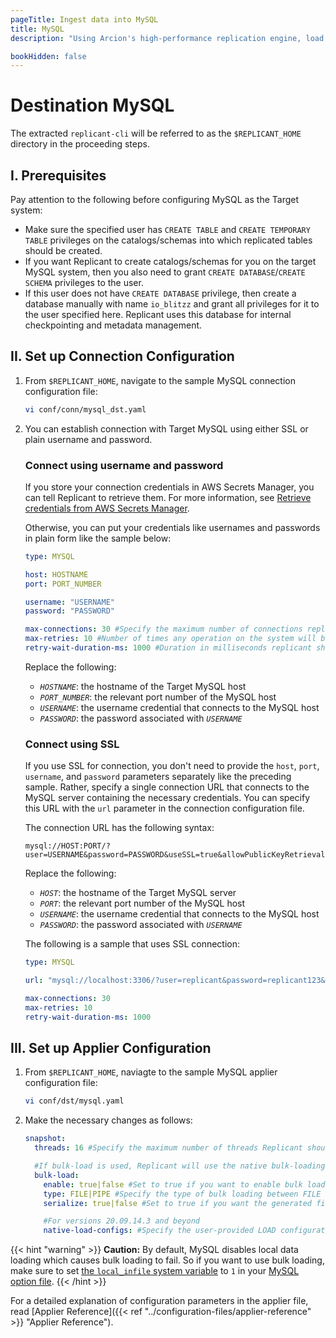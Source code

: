 ```yaml
---
pageTitle: Ingest data into MySQL
title: MySQL
description: "Using Arcion's high-performance replication engine, load data into MySQL. Securely connect with necessary permissions and enable native-fast bulk-loading."

bookHidden: false   
---
```

# Destination MySQL

The extracted `replicant-cli` will be referred to as the `$REPLICANT_HOME` directory in the proceeding steps.

## I. Prerequisites
Pay attention to the following before configuring MySQL as the Target system:

- Make sure the specified user has `CREATE TABLE` and `CREATE TEMPORARY TABLE` privileges on the catalogs/schemas into which replicated tables should be created.
- If you want Replicant to create catalogs/schemas for you on the target MySQL system, then you also need to grant `CREATE DATABASE`/`CREATE SCHEMA` privileges to the user.
- If this user does not have `CREATE DATABASE` privilege, then create a database manually with name `io_blitzz` and grant all privileges for it to the user specified here. Replicant uses this database for internal checkpointing and metadata management.

## II. Set up Connection Configuration

1. From `$REPLICANT_HOME`, navigate to the sample MySQL connection configuration file:
    ```BASH
    vi conf/conn/mysql_dst.yaml
    ```
2. You can establish connection with Target MySQL using either SSL or plain username and password.

    ### Connect using username and password
    If you store your connection credentials in AWS Secrets Manager, you can tell Replicant to retrieve them. For more information, see [Retrieve credentials from AWS Secrets Manager](/../../security/secrets-manager). 
        
      Otherwise, you can put your credentials like usernames and passwords in plain form like the sample below:
      ```YAML
      type: MYSQL

      host: HOSTNAME
      port: PORT_NUMBER
      
      username: "USERNAME"
      password: "PASSWORD" 

      max-connections: 30 #Specify the maximum number of connections replicant can open in MySQL
      max-retries: 10 #Number of times any operation on the system will be re-attempted on failures.
      retry-wait-duration-ms: 1000 #Duration in milliseconds replicant should wait before performing then next retry of a failed operation
      ```
      Replace the following:
      - *`HOSTNAME`*: the hostname of the Target MySQL host
      - *`PORT_NUMBER`*: the relevant port number of the MySQL host
      - *`USERNAME`*: the username credential that connects to the MySQL host
      - *`PASSWORD`*: the password associated with *`USERNAME`*

      ### Connect using SSL
      If you use SSL for connection, you don't need to provide the `host`, `port`, `username`, and `password` parameters separately like the preceding sample. Rather, specify a single connection URL that connects to the MySQL server containing the necessary credentials. You can specify this URL with the `url` parameter in the connection configuration file.

      The connection URL has the following syntax:

      ```
      mysql://HOST:PORT/?user=USERNAME&password=PASSWORD&useSSL=true&allowPublicKeyRetrieval=true
      ``` 

      Replace the following:
      - *`HOST`*: the hostname of the Target MySQL server
      - *`PORT`*: the relevant port number of the MySQL host
      - *`USERNAME`*: the username credential that connects to the MySQL host
      - *`PASSWORD`*: the password associated with *`USERNAME`*

      The following is a sample that uses SSL connection:

      ```YAML
      type: MYSQL

      url: "mysql://localhost:3306/?user=replicant&password=replicant123&useSSL=true&allowPublicKeyRetrieval=true"

      max-connections: 30
      max-retries: 10 
      retry-wait-duration-ms: 1000
      ```

## III. Set up Applier Configuration

1. From `$REPLICANT_HOME`, naviagte to the sample MySQL applier configuration file:
    ```BASH
    vi conf/dst/mysql.yaml
    ```
2. Make the necessary changes as follows:
    ```YAML
    snapshot:
      threads: 16 #Specify the maximum number of threads Replicant should use for writing to the target

      #If bulk-load is used, Replicant will use the native bulk-loading capabilities of the target database
      bulk-load:
        enable: true|false #Set to true if you want to enable bulk loading
        type: FILE|PIPE #Specify the type of bulk loading between FILE and PIPE
        serialize: true|false #Set to true if you want the generated files to be applied in serial/parallel fashion

        #For versions 20.09.14.3 and beyond
        native-load-configs: #Specify the user-provided LOAD configuration string which will be appended to the s3 specific LOAD SQL command
    ```
{{< hint "warning" >}}
**Caution:** By default, MySQL disables local data loading which causes bulk loading to fail. So if you want to use bulk loading, make sure to set [the `local_infile` system variable](https://dev.mysql.com/doc/refman/8.0/en/server-system-variables.html#sysvar_local_infile) to `1` in your [MySQL option file](https://dev.mysql.com/doc/refman/8.0/en/option-files.html).
{{< /hint >}}

For a detailed explanation of configuration parameters in the applier file, read [Applier Reference]({{< ref "../configuration-files/applier-reference" >}} "Applier Reference").
